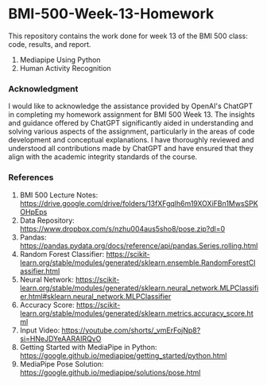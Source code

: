 # BMI-500-Week-13-Homework

This repository contains the work done for week 13 of the BMI 500 class: code, results, and report.
1. Mediapipe Using Python
2. Human Activity Recognition

### Acknowledgment

I would like to acknowledge the assistance provided by OpenAI's ChatGPT in completing my homework assignment for BMI 500 Week 13. The insights and guidance offered by ChatGPT significantly aided in understanding and solving various aspects of the assignment, particularly in the areas of code development and conceptual explanations. I have thoroughly reviewed and understood all contributions made by ChatGPT and have ensured that they align with the academic integrity standards of the course.

### References
1.	BMI 500 Lecture Notes: 
https://drive.google.com/drive/folders/13fXFgqlh6m19XOXiFBn1MwsSPKOHpEps
2.	Data Repository: 
https://www.dropbox.com/s/nzhu004aus5sho8/pose.zip?dl=0
3.	Pandas: 
https://pandas.pydata.org/docs/reference/api/pandas.Series.rolling.html
4.	Random Forest Classifier: 
https://scikit-learn.org/stable/modules/generated/sklearn.ensemble.RandomForestClassifier.html
5.	Neural Network: 
https://scikit-learn.org/stable/modules/generated/sklearn.neural_network.MLPClassifier.html#sklearn.neural_network.MLPClassifier
6.	Accuracy Score:
https://scikit-learn.org/stable/modules/generated/sklearn.metrics.accuracy_score.html
7.	Input Video: 
https://youtube.com/shorts/_vmErFojNp8?si=HNeJDYeAARAIRQvO
8.	Getting Started with MediaPipe in Python: 
https://google.github.io/mediapipe/getting_started/python.html
9.	MediaPipe Pose Solution: 
https://google.github.io/mediapipe/solutions/pose.html
